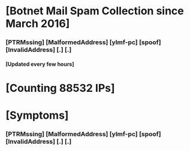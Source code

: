# [Botnet Mail Spam Collection since March 2016]
### [PTRMssing] [MalformedAddress] [ylmf-pc] [spoof] [InvalidAddress] [.] [.]
#### [Updated every few hours]

# [Counting 88532 IPs]

# [Symptoms] 
###   [PTRMssing] [MalformedAddress] [ylmf-pc] [spoof] [InvalidAddress] [.] [.]
